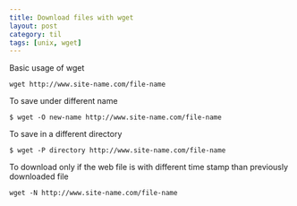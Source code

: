 ```yaml
---
title: Download files with wget
layout: post
category: til
tags: [unix, wget]
---
```


Basic usage of wget

```
wget http://www.site-name.com/file-name
```

To save under different name

```
$ wget -O new-name http://www.site-name.com/file-name
```

To save in a different directory

```
$ wget -P directory http://www.site-name.com/file-name
```

To download only if the web file is with different time stamp than previously downloaded file

```
wget -N http://www.site-name.com/file-name
```
